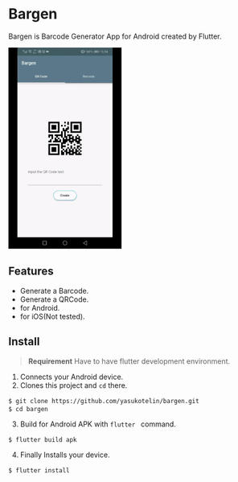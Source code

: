# Bargen

Bargen is Barcode Generator App for Android created by Flutter.

<img src="./images/barget-demo.gif" alt="bargen demo gif" height=400px>

## Features

- Generate a Barcode.
- Generate a QRCode.
- for Android.
- for iOS(Not tested).

## Install

> **Requirement** Have to have flutter development environment.

1. Connects your Android device.
2. Clones this project and `cd` there.

```
$ git clone https://github.com/yasukotelin/bargen.git
$ cd bargen
```

3. Build for Android APK with `flutter ` command.

```
$ flutter build apk
```

4. Finally Installs your device.

```
$ flutter install
```

